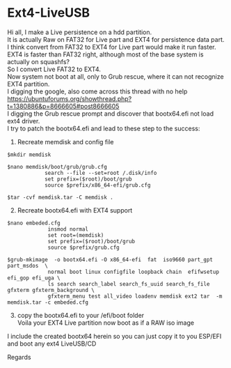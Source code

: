 # Ext4-LiveUSB
Hi all,
I make a Live persistence on a hdd partition. <br/>
It is actually Raw on FAT32 for Live part and EXT4 for persistence data part.<br/>
I think convert from FAT32 to EXT4 for Live part would make it run faster.<br/>
EXT4 is faster than FAT32 right, although most of the base system is actually on squashfs?<br/>
So I convert Live FAT32 to EXT4.<br/>
Now system not boot at all, only to Grub rescue, where it can not recognize EXT4 partition.<br/>
I digging the google, also come across this thread with no help https://ubuntuforums.org/showthread.php?t=1380886&p=8666605#post8666605<br/>
I digging the Grub rescue prompt and discover that bootx64.efi not load ext4 driver.<br/>
I try to patch the bootx64.efi and lead to these step to the success:

1. Recreate memdisk and config file
```
$mkdir memdisk

$nano memdisk/boot/grub/grub.cfg
            search --file --set=root /.disk/info
            set prefix=($root)/boot/grub
            source $prefix/x86_64-efi/grub.cfg

$tar -cvf memdisk.tar -C memdisk .
```
2. Recreate bootx64.efi with EXT4 support
```
$nano embeded.cfg
             insmod normal
             set root=(memdisk)
             set prefix=($root)/boot/grub
             source $prefix/grub.cfg

$grub-mkimage  -o bootx64.efi -O x86_64-efi  fat  iso9660 part_gpt part_msdos  \
             normal boot linux configfile loopback chain  efifwsetup efi_gop efi_uga \
             ls search search_label search_fs_uuid search_fs_file  gfxterm gfxterm_background \
             gfxterm_menu test all_video loadenv memdisk ext2 tar  -m memdisk.tar -c embeded.cfg
```
3. copy the bootx64.efi to your /efi/boot folder<br/>
Voila your EXT4 Live partition now boot as if a RAW iso image<br/>

I include the created bootx64 herein so you can just copy it to you ESP/EFI and boot any ext4 LiveUSB/CD

Regards
